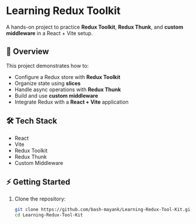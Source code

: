 # Learning Redux Toolkit

A hands-on project to practice **Redux Toolkit**, **Redux Thunk**, and **custom middleware** in a React + Vite setup.

## 🚀 Overview
This project demonstrates how to:
- Configure a Redux store with **Redux Toolkit**
- Organize state using **slices**
- Handle async operations with **Redux Thunk**
- Build and use **custom middleware**
- Integrate Redux with a **React + Vite** application

## 🛠️ Tech Stack
- React
- Vite
- Redux Toolkit
- Redux Thunk
- Custom Middleware

## ⚡ Getting Started

1. Clone the repository:
   ```bash
   git clone https://github.com/bash-mayank/Learning-Redux-Tool-Kit.git
   cd Learning-Redux-Tool-Kit
